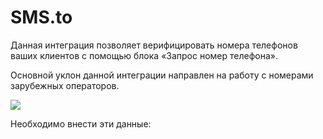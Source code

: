 # SMS.to

Данная интеграция позволяет верифицировать номера телефонов ваших клиентов с помощью блока «Запрос номер телефона».&#x20;

Основной уклон данной интеграции направлен на работу с номерами зарубежных операторов.

![](<../../../.gitbook/assets/CanLlWFKGSU (1).jpg>)

Необходимо внести эти данные:

<figure><img src="../../../.gitbook/assets/гит (2).jpg" alt=""><figcaption></figcaption></figure>
